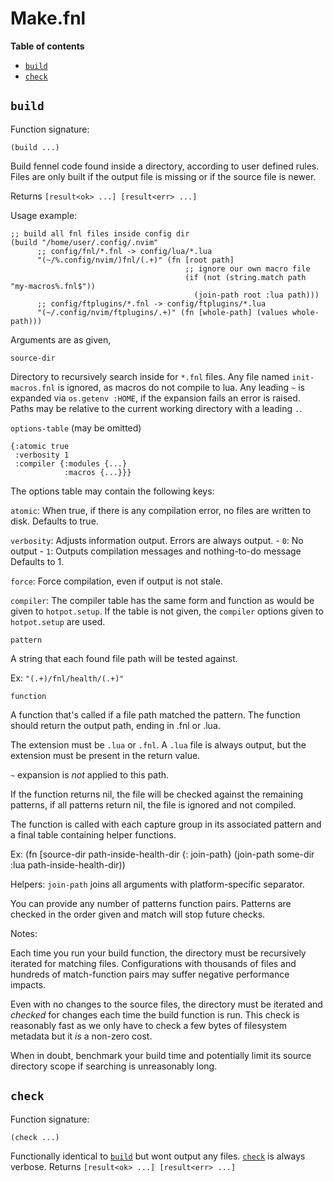 # Make.fnl

**Table of contents**

- [`build`](#build)
- [`check`](#check)

## `build`
Function signature:

```
(build ...)
```

Build fennel code found inside a directory, according to user defined rules.
  Files are only built if the output file is missing or if the source file is
  newer.

  Returns `[result<ok> ...] [result<err> ...]`

  Usage example:

  ```
  ;; build all fnl files inside config dir
  (build "/home/user/.config/.nvim"
        ;; config/fnl/*.fnl -> config/lua/*.lua
        "(~/%.config/nvim/)fnl/(.+)" (fn [root path]
                                         ;; ignore our own macro file
                                         (if (not (string.match path "my-macros%.fnl$"))
                                           (join-path root :lua path)))
        ;; config/ftplugins/*.fnl -> config/ftplugins/*.lua
        "(~/.config/nvim/ftplugins/.+)" (fn [whole-path] (values whole-path)))
  ```

  Arguments are as given,

  `source-dir`

  Directory to recursively search inside for `*.fnl` files. Any file named
  `init-macros.fnl` is ignored, as macros do not compile to lua. Any leading
  `~` is expanded via `os.getenv :HOME`, if the expansion fails an error is
  raised. Paths may be relative to the current working directory with a leading
  `.`.

  `options-table` (may be omitted)

  ```
  {:atomic true
   :verbosity 1
   :compiler {:modules {...}
              :macros {...}}}
  ```

  The options table may contain the following keys:

  `atomic`: When true, if there is any compilation error, no files are written
            to disk. Defaults to true.

  `verbosity`: Adjusts information output. Errors are always output.
               - `0`: No output
               - `1`: Outputs compilation messages and nothing-to-do message
               Defaults to 1.

  `force`: Force compilation, even if output is not stale.

  `compiler`: The compiler table has the same form and function as would be
              given to `hotpot.setup`. If the table is not given, the
              `compiler` options given to `hotpot.setup` are used.

  `pattern`

  A string that each found file path will be tested against.

  Ex: `"(.+)/fnl/health/(.+)"`

  `function`

  A function that's called if a file path matched the pattern. The function
  should return the output path, ending in .fnl or .lua.

  The extension must be `.lua` or `.fnl`. A `.lua` file is always output, but
  the extension must be present in the return value.

  `~` expansion is *not* applied to this path.

  If the function returns nil, the file will be checked against the remaining
  patterns, if all patterns return nil, the file is ignored and not compiled.

  The function is called with each capture group in its associated pattern and
  a final table containing helper functions.

  Ex: (fn [source-dir path-inside-health-dir {: join-path}
           (join-path some-dir :lua path-inside-health-dir))

  Helpers: `join-path` joins all arguments with platform-specific separator.

  You can provide any number of patterns function pairs. Patterns are checked
  in the order given and match will stop future checks.

  Notes:

  Each time you run your build function, the directory must be recursively
  iterated for matching files. Configurations with thousands of files and
  hundreds of match-function pairs may suffer negative performance impacts.

  Even with no changes to the source files, the directory must be iterated and
  *checked* for changes each time the build function is run. This check is
  reasonably fast as we only have to check a few bytes of filesystem metadata
  but it *is* a non-zero cost.

  When in doubt, benchmark your build time and potentially limit its source
  directory scope if searching is unreasonably long.

## `check`
Function signature:

```
(check ...)
```

Functionally identical to [`build`](#build) but wont output any files. [`check`](#check) is always verbose.
   Returns `[result<ok> ...] [result<err> ...]`


<!-- Generated with Fenneldoc v0.1.9
     https://gitlab.com/andreyorst/fenneldoc -->
